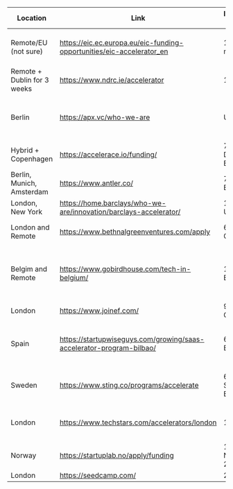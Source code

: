 
| Location                    | Link                                                                  | Investment size               | Grant/Investment Split                                         | Note                                                |
| --------------------------- | --------------------------------------------------------------------- | ----------------------------- | -------------------------------------------------------------- | --------------------------------------------------- |
| Remote/EU (not sure)        | https://eic.ec.europa.eu/eic-funding-opportunities/eic-accelerator_en | 12.5 EUR million              | up to 2.5 EUR million as grant and up to 10 EUR million equity |                                                     |
| Remote + Dublin for 3 weeks | https://www.ndrc.ie/accelerator                                       | 130k EUR                      | Unknown                                                        | we must be incorporate in Ireland                   |
| Berlin                      | https://apx.vc/who-we-are                                             | Unknown                       | Unknown                                                        | Call themselves: "The earliest-stage VC"            |
| Hybrid + Copenhagen         | https://accelerace.io/funding/                                        | 750 000 DKK (100k EUR)        | convertible loan 100%                                          | 7-week investment program                           |
| Berlin, Munich, Amsterdam   | https://www.antler.co/                                                | 75 000 EUR                    | 10% equity                                                     |                                                     |
| London, New York            | https://home.barclays/who-we-are/innovation/barclays-accelerator/     | 120 000 USD                   | Unkown                                                         |                                                     |
| London and Remote           | https://www.bethnalgreenventures.com/apply                            | 60 000 GBP                    | Unkown                                                         | Must incorporate in the UK                          |
| Belgim and Remote           | https://www.gobirdhouse.com/tech-in-belgium/                          | 100 000 EUR                   | Unkown                                                         | Probably they will want a higher focus on BE market |
| London                      | https://www.joinef.com/                                               | 90 000 GBP                    | 8% equity                                                      |                                                     |
| Spain                       | https://startupwiseguys.com/growing/saas-accelerator-program-bilbao/  | 65 000 EUR                    | Unkown                                                         | can get 100k EUR more if we incorporate in Bilbao   |
| Sweden                      | https://www.sting.co/programs/accelerate                              | 600 000 SEK (56k EUR)         | Unkown                                                         | Must incorporate as a Swedish AB                    |
| London                      | https://www.techstars.com/accelerators/london                         | 120k USD                      | 20k USD for 6% equity / 100k USD for convertible loan          |                                                     |
| Norway                      | https://startuplab.no/apply/funding                                   | 1-3 million NOK (85-250k EUR) | Unkown                                                         |                                                     |
| London                      | https://seedcamp.com/                                                 | 200k EUR                      | 7% equity                                                      |                                                     |

